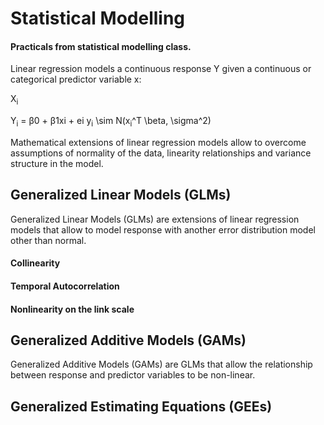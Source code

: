 # Statistical Modelling

#### Practicals from statistical modelling class.

Linear regression models a continuous response Y given a continuous or categorical predictor variable x:

X<sub>i</sub>


Y<sub>i</sub> = β0 + β1xi + ei 
y<sub>i</sub> \sim N(x<sub>i</sub>^T \beta, \sigma^2) 


Mathematical extensions of linear regression models allow to overcome assumptions of normality of the data, linearity relationships and variance structure in the model.


## Generalized Linear Models (GLMs)

Generalized Linear Models (GLMs) are extensions of linear regression models that allow to model response with another error distribution model other than normal.

#### Collinearity

#### Temporal Autocorrelation

#### Nonlinearity on the link scale 



## Generalized Additive Models (GAMs)

Generalized Additive Models (GAMs) are GLMs that allow the relationship between response and predictor variables to be non-linear.

## Generalized Estimating Equations (GEEs)
